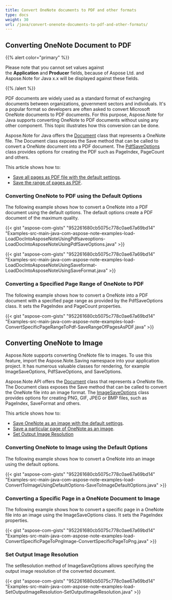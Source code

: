 ```yaml
---
title: Convert OneNote documents to PDF and other formats
type: docs
weight: 30
url: /java/convert-onenote-documents-to-pdf-and-other-formats/
---
```


## **Converting OneNote Document to PDF**
{{% alert color="primary" %}} 

Please note that you cannot set values against the **Application** and **Producer** fields, because of Aspose Ltd. and Aspose.Note for Java x.x will be displayed against these fields.

{{% /alert %}} 

PDF documents are widely used as a standard format of exchanging documents between organizations, government sectors and individuals. It's a popular format so developers are often asked to convert Microsoft OneNote documents to PDF documents. For this purpose, Aspose.Note for Java supports converting OneNote to PDF documents without using any other component. This topic illustrates how this conversion can be done.

Aspose.Note for Java offers the [Document](https://apireference.aspose.com/note/java/com.aspose.note/Document) class that represents a OneNote file. The Document class exposes the Save method that can be called to convert a OneNote document into a PDF document. The [PdfSaveOptions](https://apireference.aspose.com/note/java/com.aspose.note/PdfSaveOptions) class provides options for creating the PDF such as PageIndex, PageCount and others.

This article shows how to:

- [Save all pages as PDF file with the default settings](/note/java/convert-onenote-documents-to-pdf-and-other-formats/).
- [Save the range of pages as PDF](/note/java/convert-onenote-documents-to-pdf-and-other-formats/).
### **Converting OneNote to PDF using the Default Options**
The following example shows how to convert a OneNote into a PDF document using the default options. The default options create a PDF document of the maximum quality.

{{< gist "aspose-com-gists" "952261680cb5075c778c0ae67a69bd14" "Examples-src-main-java-com-aspose-note-examples-load-LoadDocIntoAsposeNoteUsingPdfsaveoptions-LoadDocIntoAsposeNoteUsingPdfSaveOptions.java" >}}

{{< gist "aspose-com-gists" "952261680cb5075c778c0ae67a69bd14" "Examples-src-main-java-com-aspose-note-examples-load-LoadDocIntoAsposeNoteUsingSaveformat-LoadDocIntoAsposeNoteUsingSaveFormat.java" >}}


### **Converting a Specified Page Range of OneNote to PDF**
The following example shows how to convert a OneNote into a PDF document with a specified page range as provided by the PdfSaveOptions class. It sets the PageIndex and PageCount properties.

{{< gist "aspose-com-gists" "952261680cb5075c778c0ae67a69bd14" "Examples-src-main-java-com-aspose-note-examples-load-ConvertSpecificPageRangeToPdf-SaveRangeOfPagesAsPDF.java" >}}
## **Converting OneNote to Image**
Aspose.Note supports converting OneNote file to images. To use this feature, import the Aspose.Note.Saving namespace into your application project. It has numerous valuable classes for rendering, for example ImageSaveOptions, PdfSaveOptions, and SaveOptions.

Aspose.Note API offers the [Document](https://apireference.aspose.com/note/java/com.aspose.note/Document) class that represents a OneNote file. The Document class exposes the Save method that can be called to convert the OneNote file into an image format. The [ImageSaveOptions](https://apireference.aspose.com/note/java/com.aspose.note/ImageSaveOptions) class provides options for creating PNG, GIF, JPEG or BMP files, such as PageIndex, SaveFormat and others.

This article shows how to:

- [Save OneNote as an image with the default settings](/note/java/convert-onenote-documents-to-pdf-and-other-formats/).
- [Save a particular page of OneNote as an image](/note/java/convert-onenote-documents-to-pdf-and-other-formats/).
- [Set Output Image Resolution](/note/java/convert-onenote-documents-to-pdf-and-other-formats/)
### **Converting OneNote to Image using the Default Options**
The following example shows how to convert a OneNote into an image using the default options.

{{< gist "aspose-com-gists" "952261680cb5075c778c0ae67a69bd14" "Examples-src-main-java-com-aspose-note-examples-load-ConvertToImageUsingDefaultOptions-SaveToImageDefaultOptions.java" >}}
### **Converting a Specific Page in a OneNote Document to Image**
The following example shows how to convert a specific page in a OneNote file into an image using the ImageSaveOptions class. It sets the PageIndex properties.

{{< gist "aspose-com-gists" "952261680cb5075c778c0ae67a69bd14" "Examples-src-main-java-com-aspose-note-examples-load-ConvertSpecificPageToPngImage-ConvertSpecificPageToPng.java" >}}


### **Set Output Image Resolution**
The setResolution method of ImageSaveOptions allows specifying the output image resolution of the converted document.

{{< gist "aspose-com-gists" "952261680cb5075c778c0ae67a69bd14" "Examples-src-main-java-com-aspose-note-examples-load-SetOutputImageResolution-SetOutputImageResolution.java" >}}

